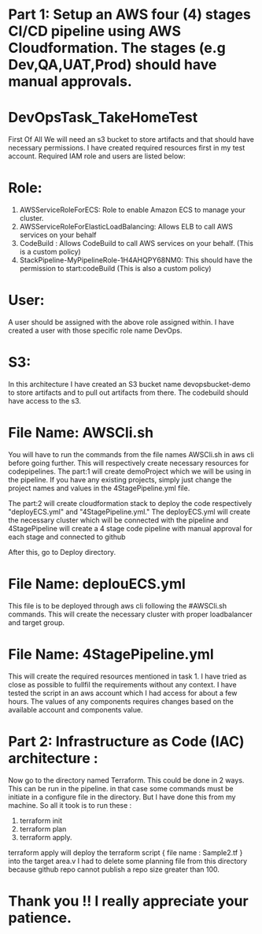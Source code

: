 # Part 1: Setup an AWS four (4) stages CI/CD pipeline using AWS Cloudformation. The stages (e.g Dev,QA,UAT,Prod) should have manual approvals.

# DevOpsTask_TakeHomeTest

First Of All
We will need an s3 bucket to store artifacts and that should have necessary permissions. I have created required resources first in my test account.
Required IAM role and users are listed below:
# Role:
1. AWSServiceRoleForECS:	Role to enable Amazon ECS to manage your cluster.
2. AWSServiceRoleForElasticLoadBalancing:   Allows ELB to call AWS services on your behalf
3. CodeBuild :  Allows CodeBuild to call AWS services on your behalf. (This is a custom policy)
4. StackPipeline-MyPipelineRole-1H4AHQPY68NM0:  This should have the permission to start:codeBuild (This is also a custom policy)

# User:
A user should be assigned with the above role assigned within. I have created a user with those specific role name DevOps.

# S3:
In this architecture I have created an S3 bucket name devopsbucket-demo to store artifacts and to pull out artifacts from there. The codebuild should have access to the s3.


# File Name: AWSCli.sh
You will have to run the commands from the file names AWSCli.sh in aws cli before going further. This will respectively create necessary resources for codepipelines.
The part:1 will create demoProject which we will be using in the pipeline. If you have any existing projects, simply just change the project names and values in the 4StagePipeline.yml file.

The part:2 will create cloudformation stack to deploy the code respectively "deployECS.yml" and "4StagePipeline.yml." The deployECS.yml will create the necessary cluster which will be connected with the pipeline and 4StagePipeline will create a 4 stage code pipeline with manual approval for each stage and connected to github

After this, go to Deploy directory.

# File Name: deplouECS.yml
This file is to be deployed through aws cli following the #AWSCli.sh commands.
This will create the necessary cluster with proper loadbalancer and target group.

# File Name: 4StagePipeline.yml
This will create the required resources mentioned in task 1. I have tried as close as possible to fullfil the requirements without any context. I have tested the script in an aws account which I had access for about a few hours. The values of any components requires changes based on the available account and components value.


# Part 2: Infrastructure as Code (IAC) architecture :

Now go to the directory named Terraform. This could be done in 2 ways. This can be run in the pipeline. in that case some commands must be initiate in a configure file in the directory. But I have done this from my machine. So all it took is to run these :
 1. terraform init
 2. terraform plan
 3. terraform apply.

 terraform apply will deploy the terraform script { file name : Sample2.tf } into the target area.v
 I had to delete some planning file from this directory because github repo cannot publish a repo size greater than 100.

 # Thank you !! I really appreciate your patience.
